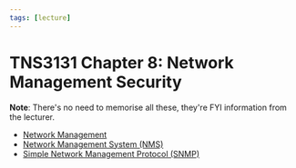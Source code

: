 ```yaml
---
tags: [lecture]
---
```


# TNS3131 Chapter 8: Network Management Security

**Note**: There's no need to memorise all these, they're FYI information from
the lecturer.

- [Network Management](202212211445.md)
- [Network Management System (NMS)](202212211503.md)
- [Simple Network Management Protocol (SNMP)](202212211531.md)
